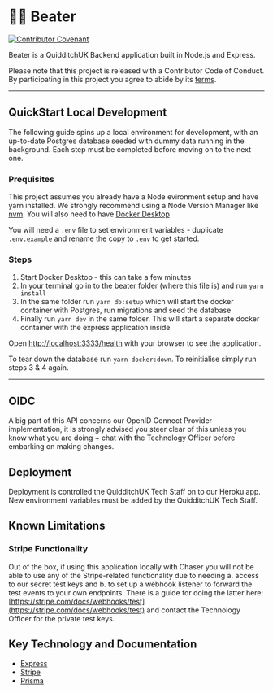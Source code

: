 # 🤾🔴 Beater

[![Contributor Covenant](https://img.shields.io/badge/Contributor%20Covenant-v2.0%20adopted-ff69b4.svg)](CODE_OF_CONDUCT.md) 

Beater is a QuidditchUK Backend application built in Node.js and Express.

Please note that this project is released with a Contributor Code of Conduct. By participating in this project you agree to abide by its [terms](CODE_OF_CONDUCT.md).

---

## QuickStart Local Development

The following guide spins up a local environment for development, with an up-to-date Postgres database seeded with dummy data running in the background. Each step must be completed before moving on to the next one.

### Prequisites

This project assumes you already have a Node evironment setup and have yarn installed. We strongly recommend using a Node Version Manager like [nvm](https://github.com/nvm-sh/nvm). You will also need to have [Docker Desktop](https://www.docker.com/get-started)

You will need a `.env` file to set environment variables - duplicate `.env.example` and rename the copy to `.env` to get started.

### Steps

1. Start Docker Desktop - this can take a few minutes
2. In your terminal go in to the beater folder (where this file is) and run `yarn install`
3. In the same folder run `yarn db:setup` which will start the docker container with Postgres, run migrations and seed the database
4. Finally run `yarn dev` in the same folder. This will start a separate docker container with the express application inside

Open [http://localhost:3333/health](http://localhost:3333/health) with your browser to see the application.

To tear down the database run `yarn docker:down`. To reinitialise simply run steps 3 & 4 again.

---

## OIDC

A big part of this API concerns our OpenID Connect Provider implementation, it is strongly advised you steer clear of this unless you know what you are doing + chat with the Technology Officer before embarking on making changes.

## Deployment

Deployment is controlled the QuidditchUK Tech Staff on to our Heroku app. New environment variables must be added by the QuidditchUK Tech Staff.

## Known Limitations

### Stripe Functionality

Out of the box, if using this application locally with Chaser you will not be able to use any of the Stripe-related functionality due to needing a. access to our secret test keys and b. to set up a webhook listener to forward the test events to your own endpoints. There is a guide for doing the latter here: [https://stripe.com/docs/webhooks/test](https://stripe.com/docs/webhooks/test) and contact the Technology Officer for the private test keys.

## Key Technology and Documentation

- [Express](https://expressjs.com/)
- [Stripe](https://stripe.com/docs)
- [Prisma](https://www.prisma.io/docs/getting-started)
